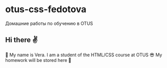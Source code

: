 # otus-css-fedotova
Домашние работы по обучению в OTUS
## Hi there :v:
:woman: My name is Vera.
I am a student of the HTML/CSS course at OTUS :sunglasses:
My homework will be stored here :muscle:
